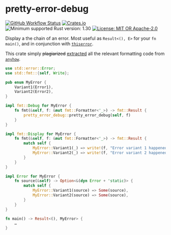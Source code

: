 # pretty-error-debug

[![GitHub Workflow Status](https://img.shields.io/github/actions/workflow/status/Kijewski/pretty-error-debug/ci.yml?branch=main&logo=github)](https://github.com/Kijewski/pretty-error-debug/actions/workflows/ci.yml)
[![Crates.io](https://img.shields.io/crates/v/pretty-error-debug?logo=rust)](https://crates.io/crates/pretty-error-debug)
![Minimum supported Rust version: 1.30](https://img.shields.io/badge/rustc-1.30+-important?logo=rust "Minimum Supported Rust Version: 1.30")
[![License: MIT OR Apache-2.0](https://img.shields.io/badge/license-MIT%20OR%20Apache--2.0-informational?logo=apache)](/LICENSE-MIT "License: MIT OR Apache-2.0")

Display a the chain of an error. Most useful as `Result<(), E>` for your `fn main()`,
and in conjunction with [`thiserror`](https://crates.io/crates/thiserror).

This crate simply <del>plagiarized</del> <ins>extracted</ins> all the relevant formatting code from
[`anyhow`](https://crates.io/crates/anyhow).

```rust
use std::error::Error;
use std::fmt::{self, Write};

pub enum MyError {
    Variant1(Error1),
    Variant2(Error2),
}

impl fmt::Debug for MyError {
    fn fmt(&self, f: &mut fmt::Formatter<'_>) -> fmt::Result {
        pretty_error_debug::pretty_error_debug(self, f)
    }
}

impl fmt::Display for MyError {
    fn fmt(&self, f: &mut fmt::Formatter<'_>) -> fmt::Result {
        match self {
            MyError::Variant1(_) => write!(f, "Error variant 1 happened"),
            MyError::Variant2(_) => write!(f, "Error variant 2 happened"),
        }
    }
}

impl Error for MyError {
    fn source(&self) -> Option<&(dyn Error + 'static)> {
        match self {
            MyError::Variant1(source) => Some(source),
            MyError::Variant2(source) => Some(source),
        }
    }
}

fn main() -> Result<(), MyError> {
    …
}
```
